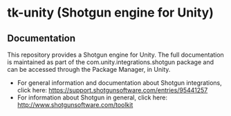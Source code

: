 # tk-unity (Shotgun engine for Unity)

## Documentation
This repository provides a Shotgun engine for Unity. The full documentation is maintained as part of the com.unity.integrations.shotgun package and can be accessed through the Package Manager, in Unity.

- For general information and documentation about Shotgun integrations, click here: https://support.shotgunsoftware.com/entries/95441257
- For information about Shotgun in general, click here: http://www.shotgunsoftware.com/toolkit